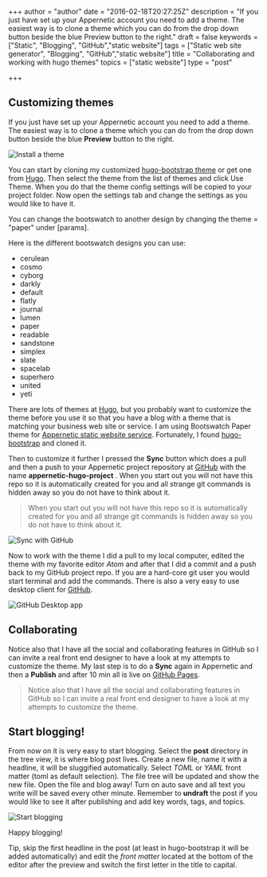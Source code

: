 +++
author = "author"
date = "2016-02-18T20:27:25Z"
description = "If you just have set up your Appernetic account you need to add a theme. The easiest way is to clone a theme which you can do from the drop down button beside the blue Preview button to the right."
draft = false
keywords = ["Static", "Blogging", "GitHub","static website"]
tags = ["Static web site generator", "Blogging", "GitHub","static website"]
title = "Collaborating and working with hugo themes"
topics = ["static website"]
type = "post"

+++
## Customizing themes
If you just have set up your Appernetic account you need to add a theme. The easiest way is to clone a theme which you can do from the drop down button beside the blue **Preview** button to the right. 

![Install a theme][1]

You can start by cloning my customized [hugo-bootstrap theme][2] or get one from [Hugo][3]. Then select the theme from the list of themes and click Use Theme. When you do that the theme config settings will be copied to your project folder. Now open the settings tab and change the settings as you would like to have it.

You can change the bootswatch to another design by changing the theme = "paper" under [params].

Here is the different bootswatch designs you can use:

 - cerulean
 - cosmo
 - cyborg
 - darkly
 - default
 - flatly
 - journal
 - lumen
 - paper
 - readable
 - sandstone
 - simplex
 - slate
 - spacelab
 - superhero
 - united
 - yeti 

There are lots of themes at [Hugo][4], but you probably want to customize the theme before you use it so that you have a blog with  a theme that is matching your business web site or service. I am using Bootswatch Paper theme for [Appernetic static website service][5]. Fortunately, I found [hugo-bootstrap][6] and cloned it. 

Then to customize it further I pressed the **Sync** button which does a pull and then a push to your Appernetic project repository at [GitHub][7] with the name **appernetic-hugo-project** . When you start out you will not have this repo so it is automatically created for you and all strange git commands is hidden away so you do not have to think about it.

> When you start out you will not have this repo so it is automatically
> created for you and all strange git commands is hidden away so you do
> not have to think about it.

![Sync with GitHub][8]

Now to work with the theme I did a pull to my local computer, edited the theme with my favorite editor *Atom* and after that I did a commit and a push back to my GitHub project repo. If you are a hard-core git user you would start terminal and add the commands. There is also a very easy to use desktop client for [GitHub][9].

![GitHub Desktop app][10]

## Collaborating 
Notice also that I have all the social and collaborating features in GitHub so I can invite a real front end designer to have a look at my attempts to customize the theme. My last step is to do a **Sync** again in Appernetic and then a **Publish** and after 10 min all is live on [GitHub Pages][11].

> Notice also that I have all the social and collaborating features in
> GitHub so I can invite a real front end designer to have a look at my
> attempts to customize the theme.

## Start blogging!
From now on it is very easy to start blogging. Select the **post** directory in the tree view, it is where blog post lives. Create a new file,  name it with a headline, it will be sluggified automatically. Select *TOML* or *YAML* front matter (toml as default selection). The file tree will be updated and show the new file. Open the file and blog away! Turn on auto save and all text you write will be saved every other minute. Remember to **undraft** the post if you would like to see it after publishing and  add key words, tags, and topics.

![Start blogging][12]

Happy blogging!

Tip, skip the first headline in the post (at least in hugo-bootstrap it will be added automatically) and edit the *front matter* located at the bottom of the editor after the preview and switch the first letter in the title to capital.
 


  [1]: https://res.cloudinary.com/appernetic/v1457304135/pig3qgwntchbkk0x9tab
  [2]: https://github.com/appernetic/hugo-bootstrap-mod.git
  [3]: http://themes.gohugo.io/
  [4]: http://themes.gohugo.io/
  [5]: https://appernetic.io
  [6]: https://github.com/mmrath/hugo-bootstrap
  [7]: https://github.com/
  [8]: https://res.cloudinary.com/appernetic/v1457304341/htdhjub2yfcw4bpkzklw
  [9]: https://desktop.github.com/
  [10]: https://res.cloudinary.com/appernetic/v1457304455/tdsbe75348lm3dxa1csw
  [11]: https://appernetic.github.io/
  [12]: https://res.cloudinary.com/appernetic/v1457304529/clqxr6v6xhxum0jvqabz
